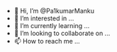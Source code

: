 - 👋 Hi, I’m @Pa1kumarManku
- 👀 I’m interested in ...
- 🌱 I’m currently learning ...
- 💞️ I’m looking to collaborate on ...
- 📫 How to reach me ...

<!---
Pa1kumarManku/Pa1kumarManku is a ✨ special ✨ repository because its `README.md` (this file) appears on your GitHub profile.
You can click the Preview link to take a look at your changes.
--->
